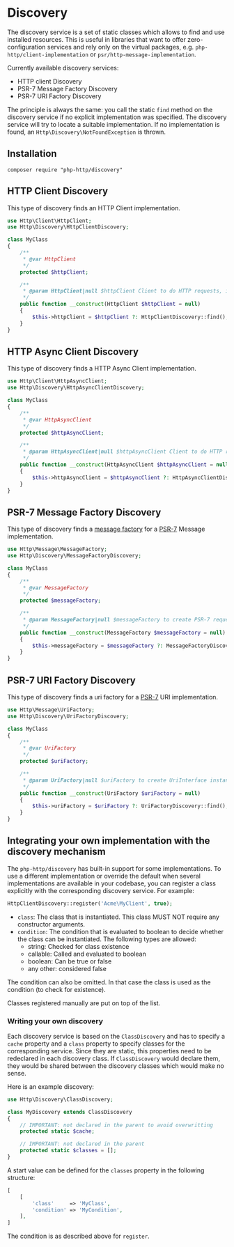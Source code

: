 # Discovery

The discovery service is a set of static classes which allows to find and use installed resources. This is useful in libraries that want to offer zero-configuration services and rely only on the virtual packages, e.g. `php-http/client-implementation` or `psr/http-message-implementation`.


Currently available discovery services:

- HTTP client Discovery
- PSR-7 Message Factory Discovery
- PSR-7 URI Factory Discovery

The principle is always the same: you call the static `find` method on the discovery service if no explicit implementation was specified. The discovery service will try to locate a suitable implementation. If no implementation is found, an `Http\Discovery\NotFoundException` is thrown.

## Installation

```
composer require "php-http/discovery"
```

## HTTP Client Discovery

This type of discovery finds an HTTP Client implementation.

``` php
use Http\Client\HttpClient;
use Http\Discovery\HttpClientDiscovery;

class MyClass
{
    /**
     * @var HttpClient
     */
    protected $httpClient;

    /**
     * @param HttpClient|null $httpClient Client to do HTTP requests, if not set, autodiscovery will be used to find a HTTP client.
     */
    public function __construct(HttpClient $httpClient = null)
    {
        $this->httpClient = $httpClient ?: HttpClientDiscovery::find();
    }
}
```

## HTTP Async Client Discovery

This type of discovery finds a HTTP Async Client implementation.

``` php
use Http\Client\HttpAsyncClient;
use Http\Discovery\HttpAsyncClientDiscovery;

class MyClass
{
    /**
     * @var HttpAsyncClient
     */
    protected $httpAsyncClient;

    /**
     * @param HttpAsyncClient|null $httpAsyncClient Client to do HTTP requests, if not set, autodiscovery will be used to find an asynchronous client.
     */
    public function __construct(HttpAsyncClient $httpAsyncClient = null)
    {
        $this->httpAsyncClient = $httpAsyncClient ?: HttpAsyncClientDiscovery::find();
    }
}
```

## PSR-7 Message Factory Discovery

This type of discovery finds a [message factory](message-factory.md) for a [PSR-7](http://www.php-fig.org/psr/psr-7/) Message implementation.

``` php
use Http\Message\MessageFactory;
use Http\Discovery\MessageFactoryDiscovery;

class MyClass
{
    /**
     * @var MessageFactory
     */
    protected $messageFactory;

    /**
     * @param MessageFactory|null $messageFactory to create PSR-7 requests.
     */
    public function __construct(MessageFactory $messageFactory = null)
    {
        $this->messageFactory = $messageFactory ?: MessageFactoryDiscovery::find();
    }
}
```


## PSR-7 URI Factory Discovery

This type of discovery finds a uri factory for a [PSR-7](http://www.php-fig.org/psr/psr-7/) URI implementation.

``` php
use Http\Message\UriFactory;
use Http\Discovery\UriFactoryDiscovery;

class MyClass
{
    /**
     * @var UriFactory
     */
    protected $uriFactory;

    /**
     * @param UriFactory|null $uriFactory to create UriInterface instances from strings.
     */
    public function __construct(UriFactory $uriFactory = null)
    {
        $this->uriFactory = $uriFactory ?: UriFactoryDiscovery::find();
    }
}
```


## Integrating your own implementation with the discovery mechanism

The `php-http/discovery` has built-in support for some implementations. To use a different implementation or override the default when several implementations are available in your codebase, you can register a class explicitly with the corresponding discovery service. For example:

``` php
HttpClientDiscovery::register('Acme\MyClient', true);
```

- `class`: The class that is instantiated. This class MUST NOT require any constructor arguments.
- `condition`: The condition that is evaluated to boolean to decide whether the class can be instantiated. The following types are allowed:
    - string: Checked for class existence
    - callable: Called and evaluated to boolean
    - boolean: Can be true or false
    - any other: considered false

The condition can also be omitted. In that case the class is used as the condition (to check for existence).

Classes registered manually are put on top of the list.


### Writing your own discovery

Each discovery service is based on the `ClassDiscovery` and has to specify a `cache` property and a `class` property to specify classes for the corresponding service. 
Since they are static, this properties need to be redeclared in each discovery class. If `ClassDiscovery` would declare them, they would be shared between the discovery classes which would make no sense.

Here is an example discovery:

``` php
use Http\Discovery\ClassDiscovery;

class MyDiscovery extends ClassDiscovery
{
    // IMPORTANT: not declared in the parent to avoid overwritting
    protected static $cache;

    // IMPORTANT: not declared in the parent
    protected static $classes = [];
}
```

A start value can be defined for the `classes` property in the following structure:

``` php
[
    [
        'class'     => 'MyClass',
        'condition' => 'MyCondition',
    ],
]
```

The condition is as described above for `register`.
